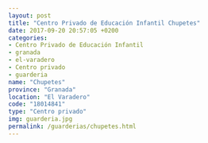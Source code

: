 ```yaml
---
layout: post
title: "Centro Privado de Educación Infantil Chupetes"
date: 2017-09-20 20:57:05 +0200
categories:
- Centro Privado de Educación Infantil
- granada
- el-varadero
- Centro privado
- guarderia
name: "Chupetes"
province: "Granada"
location: "El Varadero"
code: "18014841"
type: "Centro privado"
img: guarderia.jpg
permalink: /guarderias/chupetes.html
---
```


